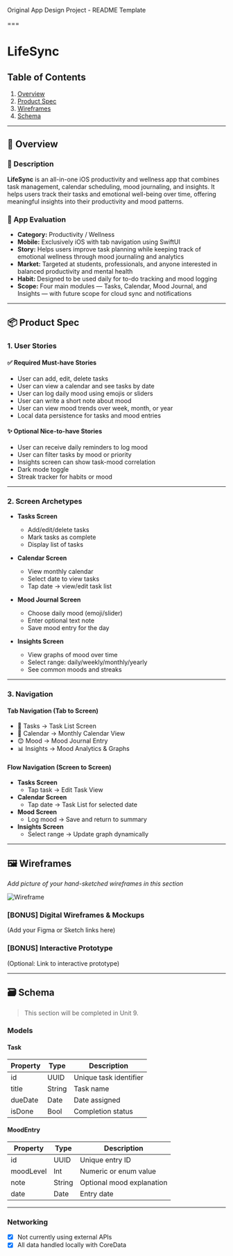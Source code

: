 Original App Design Project - README Template

===

# LifeSync

## Table of Contents
1. [Overview](#overview)  
2. [Product Spec](#product-spec)  
3. [Wireframes](#wireframes)  
4. [Schema](#schema)  

---

## 🧭 Overview

### 📄 Description  
**LifeSync** is an all-in-one iOS productivity and wellness app that combines task management, calendar scheduling, mood journaling, and insights. It helps users track their tasks and emotional well-being over time, offering meaningful insights into their productivity and mood patterns.

### 🧪 App Evaluation  
- **Category:** Productivity / Wellness  
- **Mobile:** Exclusively iOS with tab navigation using SwiftUI  
- **Story:** Helps users improve task planning while keeping track of emotional wellness through mood journaling and analytics  
- **Market:** Targeted at students, professionals, and anyone interested in balanced productivity and mental health  
- **Habit:** Designed to be used daily for to-do tracking and mood logging  
- **Scope:** Four main modules — Tasks, Calendar, Mood Journal, and Insights — with future scope for cloud sync and notifications  

---

## 📦 Product Spec

### 1. User Stories

#### ✅ Required Must-have Stories
- User can add, edit, delete tasks  
- User can view a calendar and see tasks by date  
- User can log daily mood using emojis or sliders  
- User can write a short note about mood  
- User can view mood trends over week, month, or year  
- Local data persistence for tasks and mood entries  

#### ✨ Optional Nice-to-have Stories
- User can receive daily reminders to log mood  
- User can filter tasks by mood or priority  
- Insights screen can show task-mood correlation  
- Dark mode toggle  
- Streak tracker for habits or mood  

---

### 2. Screen Archetypes

- **Tasks Screen**
  - Add/edit/delete tasks
  - Mark tasks as complete
  - Display list of tasks

- **Calendar Screen**
  - View monthly calendar
  - Select date to view tasks
  - Tap date → view/edit task list

- **Mood Journal Screen**
  - Choose daily mood (emoji/slider)
  - Enter optional text note
  - Save mood entry for the day

- **Insights Screen**
  - View graphs of mood over time
  - Select range: daily/weekly/monthly/yearly
  - See common moods and streaks

---

### 3. Navigation

#### Tab Navigation (Tab to Screen)
- 📝 Tasks → Task List Screen  
- 📅 Calendar → Monthly Calendar View  
- 😊 Mood → Mood Journal Entry  
- 📊 Insights → Mood Analytics & Graphs  

#### Flow Navigation (Screen to Screen)
- **Tasks Screen**
  - Tap task → Edit Task View  
- **Calendar Screen**
  - Tap date → Task List for selected date  
- **Mood Screen**
  - Log mood → Save and return to summary  
- **Insights Screen**
  - Select range → Update graph dynamically  

---

## 🖼️ Wireframes

_Add picture of your hand-sketched wireframes in this section_

![Wireframe](YOUR_WIREFRAME_IMAGE_URL)

### [BONUS] Digital Wireframes & Mockups  
(Add your Figma or Sketch links here)

### [BONUS] Interactive Prototype  
(Optional: Link to interactive prototype)

---

## 🗃️ Schema  

> This section will be completed in Unit 9.

### Models

#### Task

| Property | Type   | Description            |
|----------|--------|------------------------|
| id       | UUID   | Unique task identifier |
| title    | String | Task name              |
| dueDate  | Date   | Date assigned          |
| isDone   | Bool   | Completion status      |

#### MoodEntry

| Property  | Type   | Description               |
|-----------|--------|---------------------------|
| id        | UUID   | Unique entry ID           |
| moodLevel | Int    | Numeric or enum value     |
| note      | String | Optional mood explanation |
| date      | Date   | Entry date                |

---

### Networking

- [X] Not currently using external APIs  
- [X] All data handled locally with CoreData
